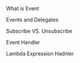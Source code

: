 What is Event

Events and Delegates

Subscribe VS. Unsubscribe 

Event Handler

Lambda Expression Hadnler
